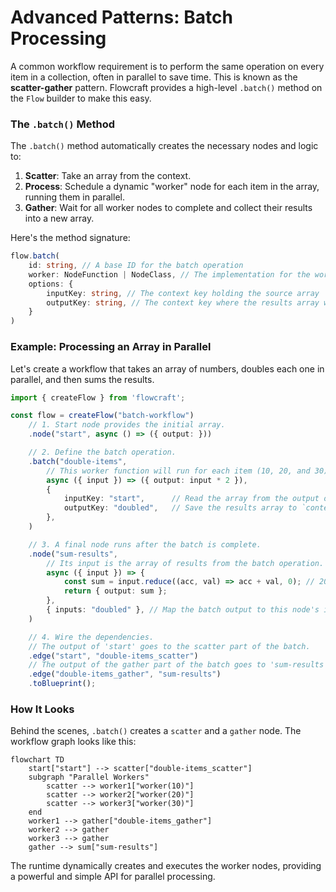 # Advanced Patterns: Batch Processing

A common workflow requirement is to perform the same operation on every item in a collection, often in parallel to save time. This is known as the **scatter-gather** pattern. Flowcraft provides a high-level `.batch()` method on the `Flow` builder to make this easy.

### The `.batch()` Method

The `.batch()` method automatically creates the necessary nodes and logic to:
1.	**Scatter**: Take an array from the context.
2.	**Process**: Schedule a dynamic "worker" node for each item in the array, running them in parallel.
3.	**Gather**: Wait for all worker nodes to complete and collect their results into a new array.

Here's the method signature:
```typescript
flow.batch(
	id: string, // A base ID for the batch operation
	worker: NodeFunction | NodeClass, // The implementation for the worker node
	options: {
		inputKey: string, // The context key holding the source array
		outputKey: string, // The context key where the results array will be saved
	}
)
```

### Example: Processing an Array in Parallel

Let's create a workflow that takes an array of numbers, doubles each one in parallel, and then sums the results.

```typescript
import { createFlow } from 'flowcraft';

const flow = createFlow("batch-workflow")
	// 1. Start node provides the initial array.
	.node("start", async () => ({ output: }))

	// 2. Define the batch operation.
	.batch("double-items",
		// This worker function will run for each item (10, 20, and 30).
		async ({ input }) => ({ output: input * 2 }),
		{
			inputKey: "start",		// Read the array from the output of the 'start' node.
			outputKey: "doubled",	// Save the results array to `context.doubled`.
		},
	)

	// 3. A final node runs after the batch is complete.
	.node("sum-results",
		// Its input is the array of results from the batch operation.
		async ({ input }) => {
			const sum = input.reduce((acc, val) => acc + val, 0); // 20 + 40 + 60 = 120
			return { output: sum };
		},
		{ inputs: "doubled" }, // Map the batch output to this node's input.
	)

	// 4. Wire the dependencies.
	// The output of 'start' goes to the scatter part of the batch.
	.edge("start", "double-items_scatter")
	// The output of the gather part of the batch goes to 'sum-results'.
	.edge("double-items_gather", "sum-results")
	.toBlueprint();
```

### How It Looks

Behind the scenes, `.batch()` creates a `scatter` and a `gather` node. The workflow graph looks like this:

```mermaid
flowchart TD
	start["start"] --> scatter["double-items_scatter"]
	subgraph "Parallel Workers"
		scatter --> worker1["worker(10)"]
		scatter --> worker2["worker(20)"]
		scatter --> worker3["worker(30)"]
	end
	worker1 --> gather["double-items_gather"]
	worker2 --> gather
	worker3 --> gather
	gather --> sum["sum-results"]
```

The runtime dynamically creates and executes the worker nodes, providing a powerful and simple API for parallel processing.
